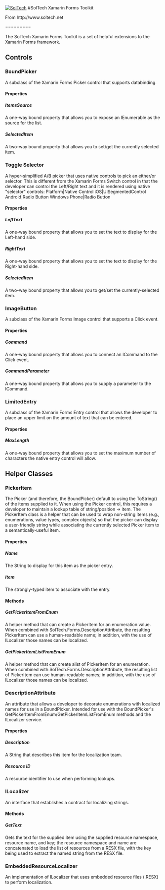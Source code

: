 <div><a href="http://www.soltech.net"><img alt="SolTech" src="http://www.soltech.net/images/logo.png"></a>
#SolTech Xamarin Forms Toolkit</div>
<p>From http://www.soltech.net</p>
=========

The SolTech Xamarin Forms Toolkit is a set of helpful extensions to the Xamarin Forms framework.

## Controls
### BoundPicker
A subclass of the Xamarin Forms Picker control that supports databinding.

#### Properties
##### ItemsSource
A one-way bound property that allows you to expose an IEnumerable as the source for the list.

##### SelectedItem
A two-way bound property that allows you to set/get the currently selected item.

### Toggle Selector
A hyper-simplified A/B picker that uses native controls to pick an either/or selector. This is different from the Xamarin Forms Switch control in that the developer can control the Left/Right text and it is rendered using native "selector" controls:
Platform|Native Control
iOS|UISegmentedControl
Android|Radio Button
Windows Phone|Radio Button

#### Properties
##### LeftText
A one-way bound property that allows you to set the text to display for the Left-hand side.

##### RightText
A one-way bound property that allows you to set the text to display for the Right-hand side.

##### SelectedItem
A two-way bound property that allows you to get/set the currently-selected item.

### ImageButton
A subclass of the Xamarin Forms Image control that supports a Click event.

#### Properties
##### Command
A one-way bound property that allows you to connect an ICommand to the Click event.

##### CommandParameter
A one-way bound property that allows you to supply a parameter to the ICommand.

### LimitedEntry
A subclass of the Xamarin Forms Entry control that allows the developer to place an upper limit on the amount of text that can be entered.

#### Properties
##### MaxLength
A one-way bound property that allows you to set the maximum number of characters the native entry control will allow.

## Helper Classes
### PickerItem<T>
The Picker (and therefore, the BoundPicker) default to using the ToString() of the items supplied to it. When using the Picker control, this requires a developer to maintain a lookup table of string/position -> item. The PickerItem<T> class is a helper that can be used to wrap non-string items (e.g., enumerations, value types, complex objects) so that the picker can display a user-friendly string while associating the currently selected Picker item to a semantically-useful item.

#### Properties
##### Name
The String to display for this item as the picker entry.

##### Item
The strongly-typed item to associate with the entry.

#### Methods

##### GetPickerItemFromEnum
A helper method that can create a PickerItem<T> for an enumeration value. When combined with SolTech.Forms.DescriptionAttribute, the resulting PickerItem<T> can use a human-readable name; in addition, with the use of ILocalizer those names can be localized.

##### GetPickerItemListFromEnum
A helper method that can create alist of PickerItem<T> for an enumeration. When combined with SolTech.Forms.DescriptionAttribute, the resulting list of PickerItem<T> can use human-readable names; in addition, with the use of ILocalizer those names can be localized.

### DescriptionAttribute
An attribute that allows a developer to decorate enumerations with localized names for use in a BoundPicker. Intended for use with the BoundPicker's GetPickerItemFromEnum/GetPickerItemListFromEnum methods and the ILocalizer service.

#### Properties
##### Description
A String that describes this item for the localization team.

##### Resource ID
A resource identifier to use when performing lookups.

### ILocalizer
An interface that establishes a contract for localizing strings.

#### Methods
##### GetText
Gets the text for the supplied item using the supplied resource namespace, resource name, and key; the resource namespace and name are concatenated to load the list of resources from a RESX file, with the key being used to extract the named string from the RESX file.

### EmbeddedResourceLocalizer
An implementation of ILocalizer that uses embedded resource files (.RESX) to perform localization.

